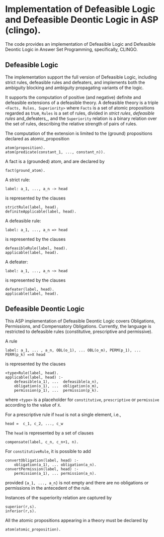 # Implementation of Defeasible Logic and Defeasible Deontic Logic in ASP (clingo).

The code provides an implementation of Defeasible Logic and Defeasible Deontic Logic in Answer Set Programming, specifically, CLINGO. 

## Defeasible Logic

The implementation support the full version of Defeasible Logic, including strict rules, defeasible rules and defeaters, and implements both the ambiguity blocking and ambiguity propagating variants of the logic. 

It supports the computation of positive (and negative) definite and defeasible extensions of a defeasible theory. A defeasible theory is a triple `<Facts, Rules, Superiority>` where `Facts` is a set of atomic propositions regarded as true, `Rules` is a set of rules, divided in _strict rules_, _defeasible rules_ and_defeaters_, and the `Superiority` relation is a binary relation over the set of rules, describing the relative strength of pairs of rules. 

The computation of the extension is limited to the (ground) propositions declared as atomic_proposition

    atom(proposition).
    atom(predicate(constant_1, ..., constant_n)).

A fact is a (grounded) atom, and are declared by 

    fact(ground_atom).

A strict rule: 

    label: a_1, ..., a_n -> head

is represented by the clauses

    strictRule(label, head).
    definiteApplicable(label, head).

A defeasible rule: 

    label: a_1, ..., a_n => head

is represented by the clauses

    defeasibleRule(label, head).
    applicable(label, head).

A defeater: 

    label: a_1, ..., a_n ~> head

is represented by the clauses

    defeater(label, head).
    applicable(label, head).


## Defeasible Deontic Logic

This ASP implementation of Defeasible Deontic Logic covers Obligations, Permissions, and Compensatory Obligations.  Currently, the language is restricted to defeasible rules (constitutive, prescriptive and permissive). 

A rule 

    label: a_1, ... , a_n, OBL(o_1), ... OBL(o_m), PERM(p_1), ... PERM(p_k) =>X head

is represented by the clauses

    <type>Rule(label, head).
    applicable(label, head) :-
        defeasible(a_1), ...  defeasible(a_n),
        obligation(o_1), ...  obligation(o_m),
        permission(p_1), ...  permission(p_k).

where `<type>` is a placeholder for `constitutive`, `prescriptive` or `permissive` according to the value of `X`. 

For a prescriptive rule if `head` is not a single element, i.e., 

    head =  c_1, c_2, ..., c_w

The `head` is represented by a set of clauses

    compensate(label, c_n, c_n+1, n).

For `constitutiveRule`, it is possible to add

    convertObligation(label, head) :-
        obligation(a_1), ... obligation(a_n).
    convertPermission(label, head) :-
        permission(a_1), ... permission(a_n).

provided `{a_1, ..., a_n}` is not empty and there are no obligations or permissions in the antecedent of the rule. 

Instances of the superiority relation are captured by 

    superior(r,s). 
    inferior(r,s). 

All the atomic propositions appearing in a theory must be declared by 

    atom(atomic_proposition).

